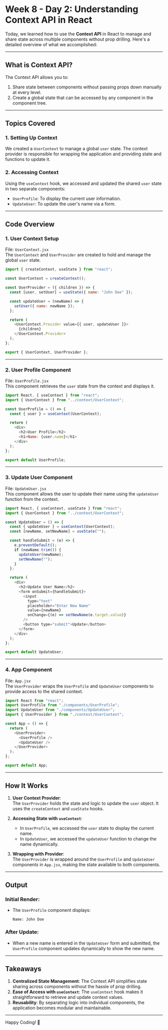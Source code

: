 # **Week 8 - Day 2: Understanding Context API in React**

Today, we learned how to use the **Context API** in React to manage and share state across multiple components without prop drilling. Here's a detailed overview of what we accomplished:

---

## **What is Context API?**
The Context API allows you to:
1. Share state between components without passing props down manually at every level.
2. Create a global state that can be accessed by any component in the component tree.

---

## **Topics Covered**

### **1. Setting Up Context**
We created a `UserContext` to manage a global `user` state. The context provider is responsible for wrapping the application and providing state and functions to update it.

### **2. Accessing Context**
Using the `useContext` hook, we accessed and updated the shared `user` state in two separate components:
- `UserProfile`: To display the current user information.
- `UpdateUser`: To update the user's name via a form.

---

## **Code Overview**

### **1. User Context Setup**
File: `UserContext.jsx`  
The `UserContext` and `UserProvider` are created to hold and manage the global `user` state.

```javascript
import { createContext, useState } from "react";

const UserContext = createContext();

const UserProvider = ({ children }) => {
  const [user, setUser] = useState({ name: "John Doe" });

  const updateUser = (newName) => {
    setUser({ name: newName });
  };

  return (
    <UserContext.Provider value={{ user, updateUser }}>
      {children}
    </UserContext.Provider>
  );
};

export { UserContext, UserProvider };
```

---

### **2. User Profile Component**
File: `UserProfile.jsx`  
This component retrieves the `user` state from the context and displays it.

```javascript
import React, { useContext } from "react";
import { UserContext } from "../context/UserContext";

const UserProfile = () => {
  const { user } = useContext(UserContext);

  return (
    <div>
      <h2>User Profile</h2>
      <h1>Name: {user.name}</h1>
    </div>
  );
};

export default UserProfile;
```

---

### **3. Update User Component**
File: `UpdateUser.jsx`  
This component allows the user to update their name using the `updateUser` function from the context.

```javascript
import React, { useContext, useState } from "react";
import { UserContext } from "../context/UserContext";

const UpdateUser = () => {
  const { updateUser } = useContext(UserContext);
  const [newName, setNewName] = useState("");

  const handleSubmit = (e) => {
    e.preventDefault();
    if (newName.trim()) {
      updateUser(newName);
      setNewName("");
    }
  };

  return (
    <div>
      <h2>Update User Name</h2>
      <form onSubmit={handleSubmit}>
        <input
          type="text"
          placeholder="Enter New Name"
          value={newName}
          onChange={(e) => setNewName(e.target.value)}
        />
        <button type="submit">Update</button>
      </form>
    </div>
  );
};

export default UpdateUser;
```

---

### **4. App Component**
File: `App.jsx`  
The `UserProvider` wraps the `UserProfile` and `UpdateUser` components to provide access to the shared context.

```javascript
import React from "react";
import UserProfile from "./components/UserProfile";
import UpdateUser from "./components/UpdateUser";
import { UserProvider } from "./context/UserContext";

const App = () => {
  return (
    <UserProvider>
      <UserProfile />
      <UpdateUser />
    </UserProvider>
  );
};

export default App;
```

---

## **How It Works**

1. **User Context Provider**:  
   The `UserProvider` holds the state and logic to update the `user` object. It uses the `createContext` and `useState` hooks.

2. **Accessing State with `useContext`**:  
   - In `UserProfile`, we accessed the `user` state to display the current name.
   - In `UpdateUser`, we accessed the `updateUser` function to change the name dynamically.

3. **Wrapping with Provider**:  
   The `UserProvider` is wrapped around the `UserProfile` and `UpdateUser` components in `App.jsx`, making the state available to both components.

---

## **Output**

### Initial Render:
- The `UserProfile` component displays:  
  ```
  Name: John Doe
  ```

### After Update:
- When a new name is entered in the `UpdateUser` form and submitted, the `UserProfile` component updates dynamically to show the new name.

---

## **Takeaways**

1. **Centralized State Management**: The Context API simplifies state sharing across components without the hassle of prop drilling.
2. **Ease of Access with `useContext`**: The `useContext` hook makes it straightforward to retrieve and update context values.
3. **Reusability**: By separating logic into individual components, the application becomes modular and maintainable.

---

Happy Coding! 🚀